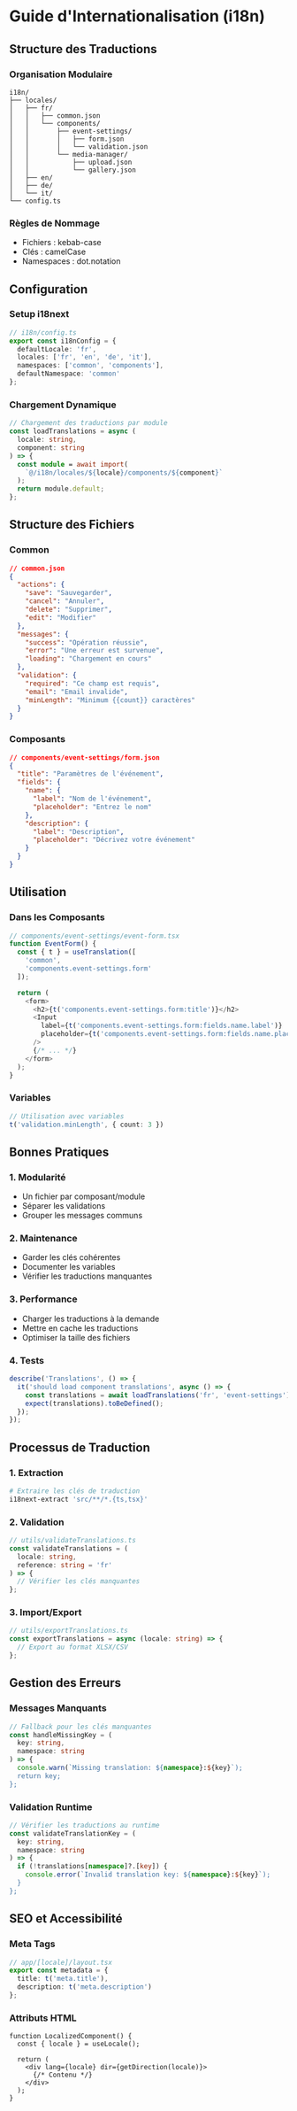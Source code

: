 # Guide d'Internationalisation (i18n)

## Structure des Traductions

### Organisation Modulaire
```
i18n/
├── locales/
│   ├── fr/
│   │   ├── common.json
│   │   └── components/
│   │       ├── event-settings/
│   │       │   ├── form.json
│   │       │   └── validation.json
│   │       └── media-manager/
│   │           ├── upload.json
│   │           └── gallery.json
│   ├── en/
│   ├── de/
│   └── it/
└── config.ts
```

### Règles de Nommage
- Fichiers : kebab-case
- Clés : camelCase
- Namespaces : dot.notation

## Configuration

### Setup i18next
```typescript
// i18n/config.ts
export const i18nConfig = {
  defaultLocale: 'fr',
  locales: ['fr', 'en', 'de', 'it'],
  namespaces: ['common', 'components'],
  defaultNamespace: 'common'
};
```

### Chargement Dynamique
```typescript
// Chargement des traductions par module
const loadTranslations = async (
  locale: string,
  component: string
) => {
  const module = await import(
    `@/i18n/locales/${locale}/components/${component}`
  );
  return module.default;
};
```

## Structure des Fichiers

### Common
```json
// common.json
{
  "actions": {
    "save": "Sauvegarder",
    "cancel": "Annuler",
    "delete": "Supprimer",
    "edit": "Modifier"
  },
  "messages": {
    "success": "Opération réussie",
    "error": "Une erreur est survenue",
    "loading": "Chargement en cours"
  },
  "validation": {
    "required": "Ce champ est requis",
    "email": "Email invalide",
    "minLength": "Minimum {{count}} caractères"
  }
}
```

### Composants
```json
// components/event-settings/form.json
{
  "title": "Paramètres de l'événement",
  "fields": {
    "name": {
      "label": "Nom de l'événement",
      "placeholder": "Entrez le nom"
    },
    "description": {
      "label": "Description",
      "placeholder": "Décrivez votre événement"
    }
  }
}
```

## Utilisation

### Dans les Composants
```typescript
// components/event-settings/event-form.tsx
function EventForm() {
  const { t } = useTranslation([
    'common',
    'components.event-settings.form'
  ]);

  return (
    <form>
      <h2>{t('components.event-settings.form:title')}</h2>
      <Input
        label={t('components.event-settings.form:fields.name.label')}
        placeholder={t('components.event-settings.form:fields.name.placeholder')}
      />
      {/* ... */}
    </form>
  );
}
```

### Variables
```typescript
// Utilisation avec variables
t('validation.minLength', { count: 3 })
```

## Bonnes Pratiques

### 1. Modularité
- Un fichier par composant/module
- Séparer les validations
- Grouper les messages communs

### 2. Maintenance
- Garder les clés cohérentes
- Documenter les variables
- Vérifier les traductions manquantes

### 3. Performance
- Charger les traductions à la demande
- Mettre en cache les traductions
- Optimiser la taille des fichiers

### 4. Tests
```typescript
describe('Translations', () => {
  it('should load component translations', async () => {
    const translations = await loadTranslations('fr', 'event-settings');
    expect(translations).toBeDefined();
  });
});
```

## Processus de Traduction

### 1. Extraction
```bash
# Extraire les clés de traduction
i18next-extract 'src/**/*.{ts,tsx}'
```

### 2. Validation
```typescript
// utils/validateTranslations.ts
const validateTranslations = (
  locale: string,
  reference: string = 'fr'
) => {
  // Vérifier les clés manquantes
};
```

### 3. Import/Export
```typescript
// utils/exportTranslations.ts
const exportTranslations = async (locale: string) => {
  // Export au format XLSX/CSV
};
```

## Gestion des Erreurs

### Messages Manquants
```typescript
// Fallback pour les clés manquantes
const handleMissingKey = (
  key: string,
  namespace: string
) => {
  console.warn(`Missing translation: ${namespace}:${key}`);
  return key;
};
```

### Validation Runtime
```typescript
// Vérifier les traductions au runtime
const validateTranslationKey = (
  key: string,
  namespace: string
) => {
  if (!translations[namespace]?.[key]) {
    console.error(`Invalid translation key: ${namespace}:${key}`);
  }
};
```

## SEO et Accessibilité

### Meta Tags
```typescript
// app/[locale]/layout.tsx
export const metadata = {
  title: t('meta.title'),
  description: t('meta.description')
};
```

### Attributs HTML
```tsx
function LocalizedComponent() {
  const { locale } = useLocale();
  
  return (
    <div lang={locale} dir={getDirection(locale)}>
      {/* Contenu */}
    </div>
  );
}
```
